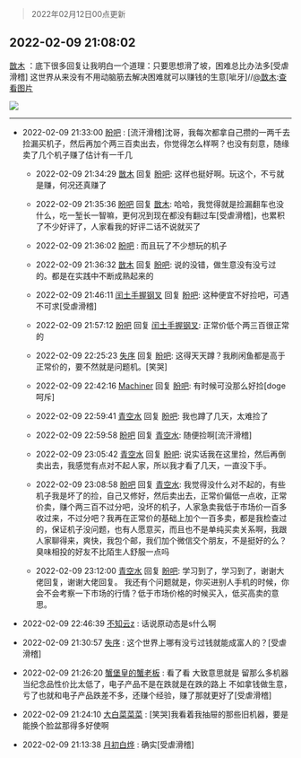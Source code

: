 > 2022年02月12日00点更新
<link rel="stylesheet" href="https://cdn.jsdelivr.net/gh/taotie6/sampleJSON@main/css/photo_show.css">
<meta name="referrer" content="no-referrer" />


 ## 2022-02-09 21:08:02 

 [㪚木](https://www.coolapk.com/feed/33425310?shareKey=MzkwNTY0MzBmYmJmNjIwM2JjYmI~) ：底下很多回复让我明白一个道理：只要思想滑了坡，困难总比办法多[受虐滑稽]
这世界从来没有不用动脑筋去解决困难就可以赚钱的生意[呲牙]//<a class="feed-link-uname" href="/u/㪚木">@㪚木</a>:<a class="feed-forward-pic" href="http://image.coolapk.com/feed/2022/0209/20/1081091_fb2cc295_8786_6537_271@1440x2249.jpeg">查看图片</a> 

<div class="album">
<img class="img-item" src="http://image.coolapk.com/feed/2022/0209/21/1081091_111d069d_2081_7046_682@180x122.gif" />
</div>

 ------- 

- 2022-02-09 21:33:00 [盼吧](uid=1230671) : [流汗滑稽]沈哥，我每次都拿自己攒的一两千去捡漏买机子，然后再加个两三百卖出去，你觉得怎么样啊？也没有刻意，随缘卖了几个机子赚了估计有一千几 

    - 2022-02-09 21:34:29 [㪚木](uid=1081091) 回复 [盼吧](uid=1230671): 这样也挺好啊。玩这个，不亏就是赚，何况还真赚了 

    - 2022-02-09 21:35:36 [盼吧](uid=1230671) 回复 [㪚木](uid=1081091): 哈哈，我觉得就是捡漏翻车也没什么，吃一堑长一智嘛，更何况到现在都没有翻过车[受虐滑稽]，也累积了不少好评了，人家看我的好评二话不说就买了 

    - 2022-02-09 21:36:02 [盼吧](uid=1230671) : 而且玩了不少想玩的机子 

    - 2022-02-09 21:36:32 [㪚木](uid=1081091) 回复 [盼吧](uid=1230671): 说的没错，做生意没有没亏过的。都是在实践中不断成熟起来的 

    - 2022-02-09 21:46:11 [闰土手握钢叉](uid=3177928) 回复 [盼吧](uid=1230671): 这种便宜不好捡吧，可遇不可求[受虐滑稽] 

    - 2022-02-09 21:57:12 [盼吧](uid=1230671) 回复 [闰土手握钢叉](uid=3177928): 正常价低个两三百很正常的 

    - 2022-02-09 22:25:23 [失序](uid=1009107) 回复 [盼吧](uid=1230671): 这得天天蹲？我刷闲鱼都是高于正常价的，要不然就是问题机。[笑哭] 

    - 2022-02-09 22:42:16 [Machiner](uid=3114536) 回复 [盼吧](uid=1230671): 有时候可没那么好捡[doge呵斥] 

    - 2022-02-09 22:59:41 [青空水](uid=2178733) 回复 [盼吧](uid=1230671): 我也蹲了几天，太难捡了 

    - 2022-02-09 22:59:58 [盼吧](uid=1230671) 回复 [青空水](uid=2178733): 随便捡啊[流汗滑稽] 

    - 2022-02-09 23:05:42 [青空水](uid=2178733) 回复 [盼吧](uid=1230671): 说实话我在这里捡，然后再倒卖出去，我感觉有点对不起人家，所以我才看了几天，一直没下手。 

    - 2022-02-09 23:08:58 [盼吧](uid=1230671) 回复 [青空水](uid=2178733): 我觉得没什么对不起的，有些机子我是坏了的捡，自己又修好，然后卖出去，正常价偏低一点收，正常价卖，赚个两三百不过分吧，没坏的机子，人家急卖我低于市场价一百多收过来，不过分吧？我再在正常价的基础上加个一百多卖，都是我检查过的，保证机子没问题，也有人愿意买，而且也不是单纯买卖关系啊<!--break-->，我跟人家聊得来，爽快，我包个邮，我们加个微信交个朋友，不是挺好的么？臭味相投的好友不比陌生人舒服一点吗 

    - 2022-02-09 23:12:00 [青空水](uid=2178733) 回复 [盼吧](uid=1230671): 学习到了，学习到了，谢谢大佬回复，谢谢大佬回复。
我还有个问题就是，你买进别人手机的时候，你会不会考察一下市场的行情？低于市场价格的时候买入，低买高卖的意思。 

- 2022-02-09 22:46:39 [不知云z](uid=5657858) : 话说原动态是s什么啊 

- 2022-02-09 21:30:57 [失序](uid=1009107) : 这个世界上哪有没亏过钱就能成富人的？[受虐滑稽] 

- 2022-02-09 21:26:20 [蟹堡皇的蟹老板](uid=4652683) : 看了看
大致意思就是
留那么多机器当纪念品性价比太低了，电子产品不是在跌就是在跌的路上
不如拿钱做生意，亏了也就和电子产品跌差不多，还赚个经验，赚了那就更好了[受虐滑稽] 

- 2022-02-09 21:24:10 [大白菜菜菜](uid=2081020) : [笑哭]我看着我抽屉的那些旧机器，要是能换个脸盆那得多好使啊 

- 2022-02-09 21:13:38 [月初白烨](uid=3865781) : 确实[受虐滑稽] 

